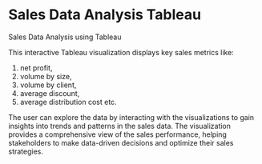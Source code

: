 # Sales Data Analysis Tableau
 Sales Data Analysis using Tableau

This interactive Tableau visualization displays key sales metrics like:
1. net profit, 
2. volume by size, 
3. volume by client,
4. average discount, 
5. average distribution cost etc.


The user can explore the data by interacting with the visualizations to gain insights into trends and patterns in the sales data. The visualization provides a comprehensive view of the sales performance, helping stakeholders to make data-driven decisions and optimize their sales strategies.
